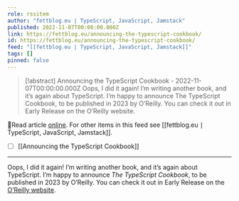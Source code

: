 ```yaml
---
role: rssitem
author: "fettblog․eu ∣ TypeScript, JavaScript, Jamstack"
published: 2022-11-07T00:00:00.000Z
link: https://fettblog.eu/announcing-the-typescript-cookbook/
id: https://fettblog.eu/announcing-the-typescript-cookbook/
feed: "[[fettblog․eu ∣ TypeScript, JavaScript, Jamstack]]"
tags: []
pinned: false
---
```

> [!abstract] Announcing the TypeScript Cookbook - 2022-11-07T00:00:00.000Z
> Oops, I did it again! I’m writing another book, and it’s again about TypeScript. I’m happy to announce The TypeScript Cookbook, to be published in 2023 by O’Reilly. You can check it out in Early Release on the O’Reilly website.

🔗Read article [online](https://fettblog.eu/announcing-the-typescript-cookbook/). For other items in this feed see [[fettblog․eu ∣ TypeScript, JavaScript, Jamstack]].

- [ ] [[Announcing the TypeScript Cookbook]]
- - -
Oops, I did it again! I’m writing another book, and it’s again about TypeScript. I’m happy to announce _The TypeScript Cookbook_, to be published in 2023 by O’Reilly. You can check it out in Early Release on the [O’Reilly website](https://www.oreilly.com/library/view/typescript-cookbook/9781098136642/).